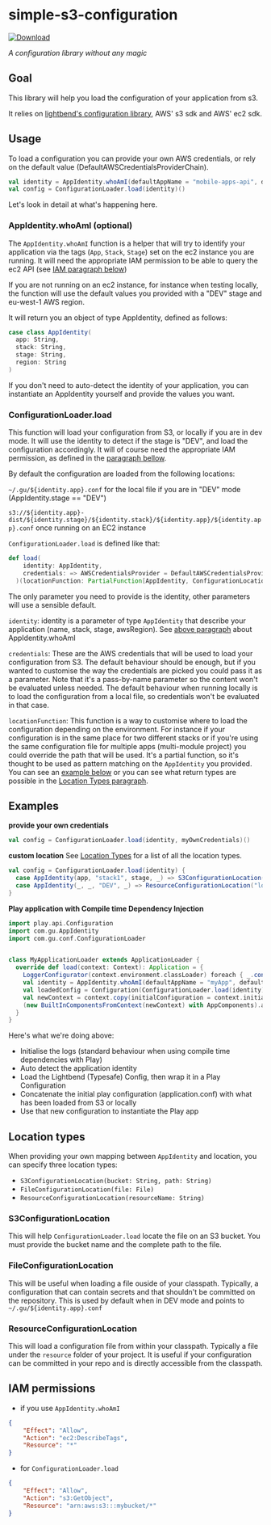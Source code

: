 # simple-s3-configuration

[ ![Download](https://api.bintray.com/packages/guardian/platforms/simple-s3-configuration/images/download.svg) ](https://bintray.com/guardian/platforms/simple-s3-configuration/_latestVersion)

_A configuration library without any magic_

## Goal
This library will help you load the configuration of your application from s3.

It relies on [lightbend's configuration library](https://github.com/typesafehub/config), AWS' s3 sdk and AWS' ec2 sdk.

## Usage

To load a configuration you can provide your own AWS credentials, or rely on the default value (DefaultAWSCredentialsProviderChain).

```scala
val identity = AppIdentity.whoAmI(defaultAppName = "mobile-apps-api", defaultStackName = "mobile")
val config = ConfigurationLoader.load(identity)()
```

Let's look in detail at what's happening here.

### AppIdentity.whoAmI (optional)
The `AppIdentity.whoAmI` function is a helper that will try to identify your application via the tags (`App`, `Stack`, `Stage`) set on the ec2 instance you are running. It will need the appropriate IAM permission to be able to query the ec2 API (see [IAM paragraph below](#iam-permissions))

If you are not running on an ec2 instance, for instance when testing locally, the function will use the default  values you provided with a "DEV" stage and eu-west-1 AWS region.

It will return you an object of type AppIdentity, defined as follows:

```scala
case class AppIdentity(
  app: String,
  stack: String,
  stage: String,
  region: String
)
```

If you don't need to auto-detect the identity of your application, you can instantiate an AppIdentity yourself and provide the values you want.

### ConfigurationLoader.load

This function will load your configuration from S3, or locally if you are in dev mode.
It will use the identity to detect if the stage is "DEV", and load the configuration accordingly. It will of course need the appropriate IAM permission, as defined in the [paragraph bellow](#iam-permissions).

By default the configuration are loaded from the following locations:

`~/.gu/${identity.app}.conf` for the local file if you are in "DEV" mode (AppIdentity.stage == "DEV")

`s3://${identity.app}-dist/${identity.stage}/${identity.stack}/${identity.app}/${identity.app}.conf` once running on an EC2 instance

`ConfigurationLoader.load` is defined like that:
```scala
def load(
    identity: AppIdentity,
    credentials: => AWSCredentialsProvider = DefaultAWSCredentialsProviderChain.getInstance
  )(locationFunction: PartialFunction[AppIdentity, ConfigurationLocation] = PartialFunction.empty): Config
```

The only parameter you need to provide is the identity, other parameters will use a sensible default.

`identity`: identity is a parameter of type `AppIdentity` that describe your application (name, stack, stage, awsRegion). See [above paragraph](#appidentitywhoami-optional) about AppIdentity.whoAmI

`credentials`: These are the AWS credentials that will be used to load your configuration from S3. The default behaviour should be enough, but if you wanted to customise the way the credentials are picked you could pass it as a parameter. Note that it's a pass-by-name parameter so the content won't be evaluated unless needed. The default behaviour when running locally is to load the configuration from a local file, so credentials won't be evaluated in that case.

`locationFunction`: This function is a way to customise where to load the configuration depending on the environment. For instance if your configuration is in the same place for two different stacks or if you're using the same configuration file for multiple apps (multi-module project) you could override the path that will be used. It's a partial function, so it's thought to be used as pattern matching on the `AppIdentity` you provided. You can see an [example below](#examples) or you can see what return types are possible in the [Location Types paragraph](#location-types).

## Examples

**provide your own credentials**
```scala
val config = ConfigurationLoader.load(identity, myOwnCredentials)()
```

**custom location**
See [Location Types](#location-types) for a list of all the location types.

```scala
val config = ConfigurationLoader.load(identity) {
  case AppIdentity(app, "stack1", stage, _) => S3ConfigurationLocation("mybucket", s"somepath/$stage/$app.conf")
  case AppIdentity(_, _, "DEV", _) => ResourceConfigurationLocation("localdev.conf")
}
```

**Play application with Compile time Dependency Injection**
```scala
import play.api.Configuration
import com.gu.AppIdentity
import com.gu.conf.ConfigurationLoader


class MyApplicationLoader extends ApplicationLoader {
  override def load(context: Context): Application = {
    LoggerConfigurator(context.environment.classLoader) foreach { _.configure(context.environment) }
    val identity = AppIdentity.whoAmI(defaultAppName = "myApp", defaultStackName = "myStack")
    val loadedConfig = Configuration(ConfigurationLoader.load(identity)())
    val newContext = context.copy(initialConfiguration = context.initialConfiguration ++ loadedConfig)
    (new BuiltInComponentsFromContext(newContext) with AppComponents).application
  }
}
```

Here's what we're doing above:
 - Initialise the logs (standard behaviour when using compile time dependencies with Play)
 - Auto detect the application identity
 - Load the Lightbend (Typesafe) Config, then wrap it in a Play Configuration
 - Concatenate the initial play configuration (application.conf) with what has been loaded from S3 or locally
 - Use that new configuration to instantiate the Play app

## Location types

When providing your own mapping between `AppIdentity` and location, you can specify three location types:

- `S3ConfigurationLocation(bucket: String, path: String)`
- `FileConfigurationLocation(file: File)`
- `ResourceConfigurationLocation(resourceName: String)`

### S3ConfigurationLocation
This will help `ConfigurationLoader.load` locate the file on an S3 bucket. You must provide the bucket name and the complete path to the file.

### FileConfigurationLocation
This will be useful when loading a file ouside of your classpath. Typically, a configuration that can contain secrets and that shouldn't be committed on the repository. This is used by default when in DEV mode and points to `~/.gu/${identity.app}.conf`

### ResourceConfigurationLocation
This will load a configuration file from within your classpath. Typically a file under the `resource` folder of your project. It is useful if your configuration can be committed in your repo and is directly accessible from the classpath. 

## IAM permissions
- if you use `AppIdentity.whoAmI`
```json
{
    "Effect": "Allow",
    "Action": "ec2:DescribeTags",
    "Resource": "*"
}
```
- for `ConfigurationLoader.load`
```json
{
    "Effect": "Allow",
    "Action": "s3:GetObject",
    "Resource": "arn:aws:s3:::mybucket/*"
}
```